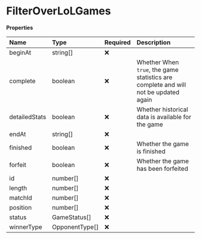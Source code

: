 # FilterOverLoLGames

**Properties**

| Name          | Type           | Required | Description                                                                         |
| :------------ | :------------- | :------- | :---------------------------------------------------------------------------------- |
| beginAt       | string[]       | ❌       |                                                                                     |
| complete      | boolean        | ❌       | Whether When `true`, the game statistics are complete and will not be updated again |
| detailedStats | boolean        | ❌       | Whether historical data is available for the game                                   |
| endAt         | string[]       | ❌       |                                                                                     |
| finished      | boolean        | ❌       | Whether the game is finished                                                        |
| forfeit       | boolean        | ❌       | Whether the game has been forfeited                                                 |
| id            | number[]       | ❌       |                                                                                     |
| length        | number[]       | ❌       |                                                                                     |
| matchId       | number[]       | ❌       |                                                                                     |
| position      | number[]       | ❌       |                                                                                     |
| status        | GameStatus[]   | ❌       |                                                                                     |
| winnerType    | OpponentType[] | ❌       |                                                                                     |
